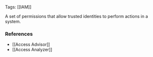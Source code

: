 
Tags: [[IAM]]

A set of permissions that allow trusted identities to perform actions in a system.


### References

- [[Access Advisor]]
- [[Access Analyzer]]

